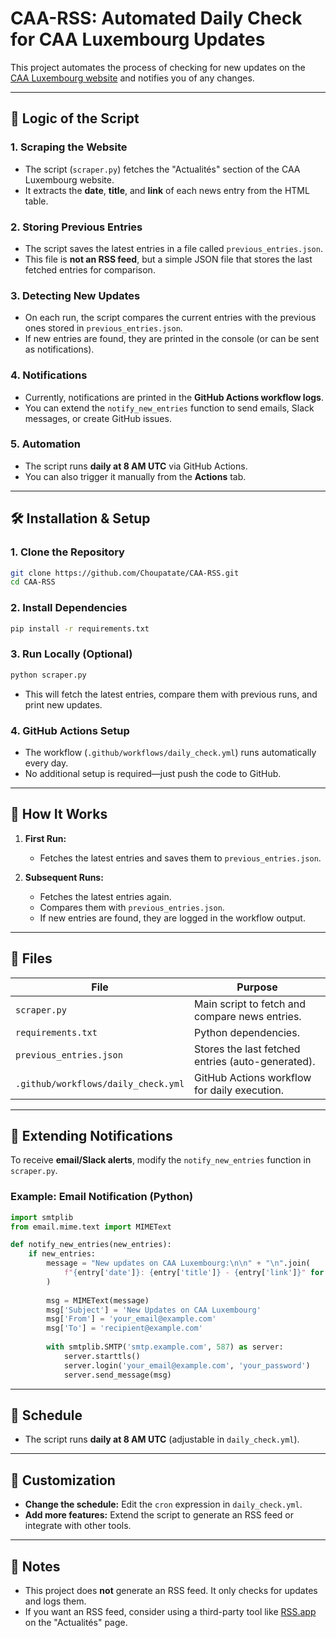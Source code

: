 # CAA-RSS: Automated Daily Check for CAA Luxembourg Updates

This project automates the process of checking for new updates on the [CAA Luxembourg website](https://www.caa.lu/fr/actualites) and notifies you of any changes.

---

## 📌 Logic of the Script

### **1. Scraping the Website**
- The script (`scraper.py`) fetches the "Actualités" section of the CAA Luxembourg website.
- It extracts the **date**, **title**, and **link** of each news entry from the HTML table.

### **2. Storing Previous Entries**
- The script saves the latest entries in a file called `previous_entries.json`.
- This file is **not an RSS feed**, but a simple JSON file that stores the last fetched entries for comparison.

### **3. Detecting New Updates**
- On each run, the script compares the current entries with the previous ones stored in `previous_entries.json`.
- If new entries are found, they are printed in the console (or can be sent as notifications).

### **4. Notifications**
- Currently, notifications are printed in the **GitHub Actions workflow logs**.
- You can extend the `notify_new_entries` function to send emails, Slack messages, or create GitHub issues.

### **5. Automation**
- The script runs **daily at 8 AM UTC** via GitHub Actions.
- You can also trigger it manually from the **Actions** tab.

---

## 🛠 Installation & Setup

### **1. Clone the Repository**
```bash
git clone https://github.com/Choupatate/CAA-RSS.git
cd CAA-RSS
```

### **2. Install Dependencies**
```bash
pip install -r requirements.txt
```

### **3. Run Locally (Optional)**
```bash
python scraper.py
```
- This will fetch the latest entries, compare them with previous runs, and print new updates.

### **4. GitHub Actions Setup**
- The workflow (`.github/workflows/daily_check.yml`) runs automatically every day.
- No additional setup is required—just push the code to GitHub.

---

## 🔄 How It Works

1. **First Run:**
   - Fetches the latest entries and saves them to `previous_entries.json`.

2. **Subsequent Runs:**
   - Fetches the latest entries again.
   - Compares them with `previous_entries.json`.
   - If new entries are found, they are logged in the workflow output.

---

## 📂 Files

| File | Purpose |
|------|---------|
| `scraper.py` | Main script to fetch and compare news entries. |
| `requirements.txt` | Python dependencies. |
| `previous_entries.json` | Stores the last fetched entries (auto-generated). |
| `.github/workflows/daily_check.yml` | GitHub Actions workflow for daily execution. |

---

## 🚀 Extending Notifications

To receive **email/Slack alerts**, modify the `notify_new_entries` function in `scraper.py`.

### **Example: Email Notification (Python)**
```python
import smtplib
from email.mime.text import MIMEText

def notify_new_entries(new_entries):
    if new_entries:
        message = "New updates on CAA Luxembourg:\n\n" + "\n".join(
            f"{entry['date']}: {entry['title']} - {entry['link']}" for entry in new_entries
        )
        
        msg = MIMEText(message)
        msg['Subject'] = 'New Updates on CAA Luxembourg'
        msg['From'] = 'your_email@example.com'
        msg['To'] = 'recipient@example.com'
        
        with smtplib.SMTP('smtp.example.com', 587) as server:
            server.starttls()
            server.login('your_email@example.com', 'your_password')
            server.send_message(msg)
```

---

## 📅 Schedule
- The script runs **daily at 8 AM UTC** (adjustable in `daily_check.yml`).

---

## 🔧 Customization
- **Change the schedule:** Edit the `cron` expression in `daily_check.yml`.
- **Add more features:** Extend the script to generate an RSS feed or integrate with other tools.

---

## 📝 Notes
- This project does **not** generate an RSS feed. It only checks for updates and logs them.
- If you want an RSS feed, consider using a third-party tool like [RSS.app](https://rss.app/) on the "Actualités" page.